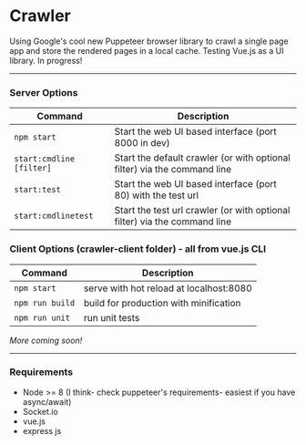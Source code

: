 # Crawler

Using Google's cool new Puppeteer browser library to crawl a single page app and store the rendered pages in a local cache.  Testing Vue.js as a UI library.  In progress!

---

### Server Options
| Command | Description |
| ------- | ----------- |
| `npm start` | Start the web UI based interface (port 8000 in dev) |
| `start:cmdline [filter]` | Start the default crawler (or with optional filter) via the command line |
| `start:test` | Start the web UI based interface (port 80) with the test url |
| `start:cmdlinetest` | Start the test url crawler (or with optional filter) via the command line |

### Client Options (crawler-client folder) - all from vue.js CLI
| Command | Description |
| ------- | ----------- |
| `npm start` | serve with hot reload at localhost:8080 |
| `npm run build` | build for production with minification |
| `npm run unit` | run unit tests |

*More coming soon!*

---

### Requirements
+ Node >= 8 (I think- check puppeteer's requirements- easiest if you have async/await)
+ Socket.io
+ vue.js
+ express js